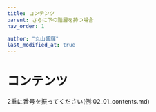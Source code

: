 ```yaml
---
title: コンテンツ
parent: さらに下の階層を持つ場合
nav_order: 1

author: "丸山響輝"
last_modified_at: true
---
```


# コンテンツ

2重に番号を振ってください(例:02_01_contents.md)
